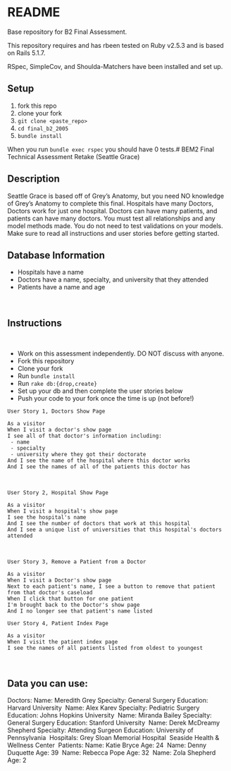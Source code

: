 # README

Base repository for B2 Final Assessment.

This repository requires and has rbeen tested on Ruby v2.5.3 and is based on Rails 5.1.7.

RSpec, SimpleCov, and Shoulda-Matchers have been installed and set up.


## Setup
1. fork this repo
2. clone your fork
3. `git clone <paste_repo>`
4. `cd final_b2_2005`
5. `bundle install`

When you run `bundle exec rspec` you should have 0 tests.# BEM2 Final Technical Assessment Retake (Seattle Grace)
​
## Description
Seattle Grace is based off of Grey’s Anatomy, but you need NO knowledge of Grey’s Anatomy to complete this final.
Hospitals have many Doctors, Doctors work for just one hospital. Doctors can have many patients, and patients can have many doctors. You must test all relationships and any model methods made. You do not need to test validations on your models. Make sure to read all instructions and user stories before getting started.
​
## Database Information
* Hospitals have a name
* Doctors have a name, specialty, and university that they attended
* Patients have a name and age
 
​
## Instructions
​
* Work on this assessment independently. DO NOT discuss with anyone.
* Fork this repository
* Clone your fork
* Run `bundle install`
* Run `rake db:{drop,create}`
* Set up your db and then complete the user stories below
* Push your code to your fork once the time is up (not before!)
​​
​
```
User Story 1, Doctors Show Page
​
As a visitor
When I visit a doctor's show page
I see all of that doctor's information including:
 - name
 - specialty
 - university where they got their doctorate
And I see the name of the hospital where this doctor works
And I see the names of all of the patients this doctor has
```
​
​
```
User Story 2, Hospital Show Page
​
As a visitor
When I visit a hospital's show page
I see the hospital's name
And I see the number of doctors that work at this hospital
And I see a unique list of universities that this hospital's doctors attended
```
​
​
```
User Story 3, Remove a Patient from a Doctor
​
As a visitor
When I visit a Doctor's show page
Next to each patient's name, I see a button to remove that patient from that doctor's caseload
When I click that button for one patient
I'm brought back to the Doctor's show page
And I no longer see that patient's name listed
```
 
```
User Story 4, Patient Index Page
​
As a visitor
When I visit the patient index page
I see the names of all patients listed from oldest to youngest
```
​
​
## Data you can use:
Doctors:
Name: Meredith Grey
Specialty: General Surgery
Education: Harvard University
​
Name: Alex Karev
Specialty: Pediatric Surgery
Education: Johns Hopkins University
​
Name: Miranda Bailey
Specialty: General Surgery
Education: Stanford University
​
Name: Derek McDreamy Shepherd
Specialty: Attending Surgeon
Education: University of Pennsylvania
​
Hospitals:
Grey Sloan Memorial Hospital
​
Seaside Health & Wellness Center
​
Patients:
Name: Katie Bryce
Age: 24
​
Name: Denny Duquette
Age: 39
​
Name: Rebecca Pope
Age: 32
​
Name: Zola  Shepherd
Age: 2
